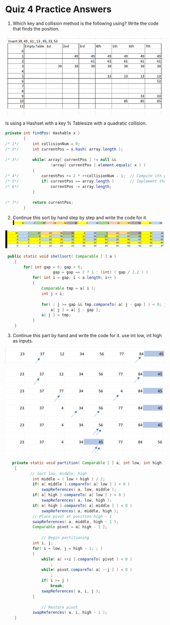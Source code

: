 # Quiz 4 Practice Answers

1) Which key and collision method is the following using? Write the code that finds the position.


![sort](Sort1a.png)

Is using a Hashset with a key % Tablesize with a quadratic collision.
```java
private int findPos( Hashable x )
        {
/* 1*/      int collisionNum = 0;
/* 2*/      int currentPos = x.hash( array.length );

/* 3*/      while( array[ currentPos ] != null &&
                    !array[ currentPos ].element.equals( x ) )
            {
/* 4*/          currentPos += 2 * ++collisionNum - 1;  // Compute ith probe
/* 5*/          if( currentPos >= array.length )       // Implement the mod
/* 6*/              currentPos -= array.length;
            }

/* 7*/      return currentPos;
        }

```

2) Continue this sort by hand step by step and write the code for it.
![sort](Sort2.png)


![sort](Sort4.png)

```java
 public static void shellsort( Comparable [ ] a )
    {
        for( int gap = 6; gap > 0;
                     gap = gap == 2 ? 1 : (int) ( gap / 2.2 ) )
            for( int i = gap; i < a.length; i++ )
            {
                Comparable tmp = a[ i ];
                int j = i;

                for( ; j >= gap && tmp.compareTo( a[ j - gap ] ) < 0; j -= gap )
                    a[ j ] = a[ j - gap ];
                a[ j ] = tmp;
            }
    }

```


3) Continue this part by hand and write the code for it. use int low, int high as inputs.

![sort](Sort3.png)

![sort](Sort5.png)
```java
   private static void partition( Comparable [ ] a, int low, int high )
    {
           // Sort low, middle, high
            int middle = ( low + high ) / 2;
            if( a[ middle ].compareTo( a[ low ] ) < 0 )
                swapReferences( a, low, middle );
            if( a[ high ].compareTo( a[ low ] ) < 0 )
                swapReferences( a, low, high );
            if( a[ high ].compareTo( a[ middle ] ) < 0 )
                swapReferences( a, middle, high );
            // Place pivot at position high - 1
            swapReferences( a, middle, high - 1 );
            Comparable pivot = a[ high - 1 ];

                // Begin partitioning
            int i, j;
            for( i = low, j = high - 1; ; )
            {
                while( a[ ++i ].compareTo( pivot ) < 0 )
                    ;
                while( pivot.compareTo( a[ --j ] ) < 0 )
                    ;
                if( i >= j )
                    break;
                swapReferences( a, i, j );
            }

                // Restore pivot
            swapReferences( a, i, high - 1 );
    }

```
